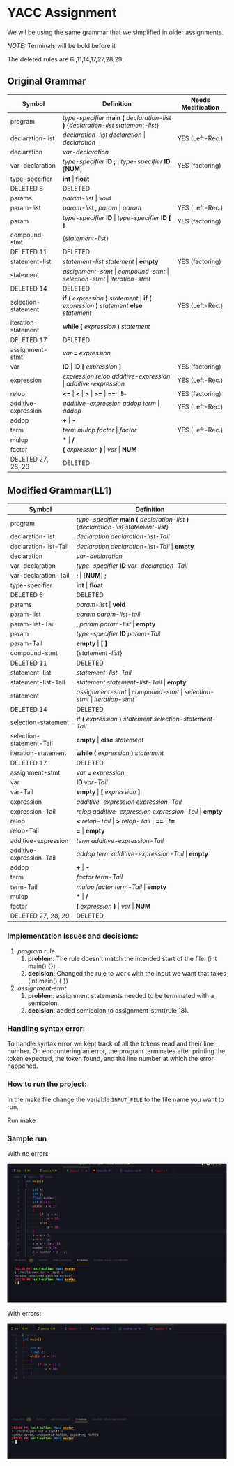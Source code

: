 # YACC Assignment

We wil be using the same grammar that we simplified in older assignments.

*NOTE:* Terminals will be bold before it

The deleted rules are 6 ,11,14,17,27,28,29.

## Original Grammar

|       Symbol        |                                                     Definition                                                      | Needs Modification |
| ------------------- | ------------------------------------------------------------------------------------------------------------------- | ------------------ |
| program             | *type-specifier* **main** **(** *declaration-list* **)** {*declaration-list* *statement-list*}                      |                    |
| declaration-list    | *declaration-list* *declaration* &#124; *declaration*                                                               | YES (Left-Rec.)    |
| declaration         | *var-declaration*                                                                                                   |                    |
| var-declaration     | *type-specifie*r **ID** **;** &#124; *type-specifier* **ID** \[**NUM**\]                                            | YES (factoring)    |
| type-specifier      | **int** &#124; **float**                                                                                            |                    |
| DELETED 6           | DELETED                                                                                                             |                    |
| params              | *param-list* &#124; *void*                                                                                          |                    |
| param-list          | *param-list* **,** *param* &#124; *param*                                                                           | YES (Left-Rec.)    |
| param               | *type-specifier* **ID** &#124; *type-specifier* **ID** **\[** **\]**                                                | YES (factoring)    |
| compound-stmt       | {*statement-list*}                                                                                                  |                    |
| DELETED 11          | DELETED                                                                                                             |                    |
| statement-list      | *statement-list* *statement* &#124; **empty**                                                                       | YES (factoring)    |
| statement           | *assignment-stmt*  &#124; *compound-stmt* &#124; *selection-stmt* &#124; *iteration-stmt*                           |                    |
| DELETED 14          | DELETED                                                                                                             |                    |
| selection-statement | **if** **(** *expression* **)** *statement* &#124; **if** **(** *expression* **)** *statement* **else** *statement* | YES (Left-Rec.)    |
| iteration-statement | **while** **(** *expression* **)** *statement*                                                                      |                    |
| DELETED 17          | DELETED                                                                                                             |                    |
| assignment-stmt     | *var* **=** *expression*                                                                                            |                    |
| var                 | **ID** &#124; **ID** **\[** *expression* **\]**                                                                     | YES (factoring)    |
| expression          | *expression* *relop* *additive-expression* &#124; *additive-expression*                                             | YES (Left-Rec.)    |
| relop               | **<=** &#124; **<** &#124; **>** &#124; **>=** &#124; **==** &#124; **!=**                                          | YES (factoring)    |
| additive-expression | *additive-expression* *addop* *term* &#124; *addop*                                                                 | YES (Left-Rec.)    |
| addop               | **+** &#124; **-**                                                                                                  |                    |
| term                | *term* *mulop* *factor* &#124; *factor*                                                                             | YES (Left-Rec.)    |
| mulop               | **\*** &#124; **/**                                                                                                 |                    |
| factor              | **(** *expression* **)** &#124; *var* &#124; **NUM**                                                                |                    |
| DELETED 27, 28, 29  | DELETED                                                                                                             |                    |

## Modified Grammar(LL1)

|          Symbol          |                                             Definition                                             |
| ------------------------ | -------------------------------------------------------------------------------------------------- |
| program                  | *type-specifier* **main** **(** *declaration-list* **)** {*declaration-list* *statement-list*}     |
| declaration-list         | *declaration* *declaration-list-Tail*                                                              |
| declaration-list-Tail    | *declaration* *declaration-list-Tail* &#124; **empty**                                             |
| declaration              | *var-declaration*                                                                                  |
| var-declaration          | *type-specifier* **ID** *var-declaration-Tail*                                                     |
| var-declaration-Tail     | **;** &#124; \[**NUM**\] **;**                                                                     |
| type-specifier           | **int** &#124; **float**                                                                           |
| DELETED 6                | DELETED                                                                                            |
| params                   | *param-list* &#124; **void**                                                                       |
| param-list               | *param* *param-list-tail*                                                                          |
| param-list-Tail          | **,** *param* *param-list* &#124; **empty**                                                        |
| param                    | *type-specifier* **ID** *param-Tail*                                                               |
| param-Tail               | **empty** &#124; **\[** **\]**                                                                     |
| compound-stmt            | {*statement-list*}                                                                                 |
| DELETED 11               | DELETED                                                                                            |
| statement-list           | *statement-list-Tail*                                                                              |
| statement-list-Tail      | *statement* *statement-list-Tail* &#124; **empty**                                                 |
| statement                | *assignment-stmt*  &#124; *compound-stmt* &#124; *selection-stmt* &#124; *iteration-stmt*          |
| DELETED 14               | DELETED                                                                                            |
| selection-statement      | **if** **(** *expression* **)** *statement* *selection-statement-Tail*                             |
| selection-statement-Tail | **empty** &#124; **else** *statement*                                                              |
| iteration-statement      | **while** **(** *expression* **)** *statement*                                                     |
| DELETED 17               | DELETED                                                                                            |
| assignment-stmt          | *var* **=** *expression*;                                                                           |
| var                      | **ID**  *var-Tail*                                                                                 |
| var-Tail                 | **empty** &#124; **\[** *expression* **\]**                                                        |
| expression               | *additive-expression* *expression-Tail*                                                            |
| expression-Tail          | *relop* *additive-expression* *expression-Tail* &#124; **empty**                                   |
| relop                    | **<** *relop-Tail* &#124; **>** *relop-Tail* &#124; **==** &#124; **!=** |
| relop-Tail               | **=** &#124; **empty**                                                                             |
| additive-expression      | *term* *additive-expression-Tail*                                                                  |
| additive-expression-Tail | *addop* *term* *additive-expression-Tail* &#124; **empty**                                         |
| addop                    | **+** &#124; **-**                                                                                 |
| term                     | *factor* *term-Tail*                                                                               |
| term-Tail                | *mulop* *factor* *term-Tail* &#124; **empty**                                                      |
| mulop                    | **\*** &#124; **/**                                                                                |
| factor                   | **(** *expression* **)** &#124; *var* &#124; **NUM**                                               |
| DELETED 27, 28, 29       | DELETED                                                                                            |


### Implementation Issues and decisions:
1. *program* rule
   1. **problem**: The rule doesn't match the intended start of the file. (int main() {})
   2. **decision**: Changed the rule to work with the input we want that takes (int main() { })
2. *assignment-stmt*
   1. **problem**: assignment statements needed to be terminated with a semicolon.
   2. **decision**: added semicolon to assignment-stmt(rule 18).



### Handling syntax error:

To handle syntax error we kept track of all the tokens read and their line number. On encountering an error, the program terminates after printing the token expected, the token found, and the line number at which the error happened.

### How to run the project:

In the make file change the variable `INPUT_FILE` to the file name you want to run.

Run make


### Sample run

With no errors:

![](run2.png)

With errors:

![](run1.png)